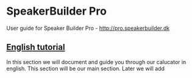 # SpeakerBuilder Pro
User guide for Speaker Builder Pro  - http://pro.speakerbuilder.dk

## **[English tutorial](english/sbpro.md)**
In this section we will document and guide you through our calucator in english. This section will be our main section. Later we will add
